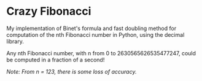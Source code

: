 # Crazy Fibonacci

My implementation of Binet's formula and fast doubling method for computation of the nth Fibonacci number in Python, using the decimal library.

Any nth Fibonacci number, with n from 0 to 2630565626535477247, could be computed in a fraction of a second!

*Note: From n = 123, there is some loss of accuracy.*
